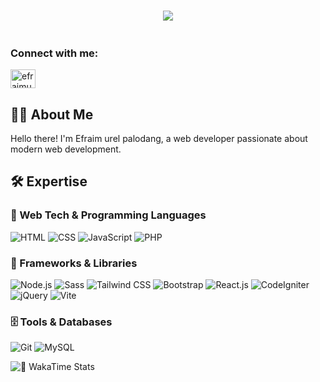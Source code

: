<h1 align="center">
    <img src="https://readme-typing-svg.herokuapp.com/?font=Righteous&size=35&center=true&vCenter=true&width=500&height=70&duration=4000&lines=Hi+There!+👋;+I'm+Efraim+Urel+palodang!;+Web+Developer;" />
</h1>

<p align="left"> <a href="" target="blank"><img src="https://img.shields.io/twitter/follow/?logo=twitter&style=for-the-badge" alt="" /></a> </p>


<h3 align="left">Connect with me:</h3>
<p align="left">
<a href="https://instagram.com/efraimurel1" target="blank"><img align="center" src="https://raw.githubusercontent.com/rahuldkjain/github-profile-readme-generator/master/src/images/icons/Social/instagram.svg" alt="efraimurel1" height="30" width="40" /></a>
</p>

## 🧑‍💻 About Me

Hello there! I'm Efraim urel palodang, a web developer passionate about modern web development. 


## 🛠️ Expertise

### 🔹 Web Tech & Programming Languages
![HTML](https://img.shields.io/badge/HTML-e34c26?style=for-the-badge&logo=html5&logoColor=white)
![CSS](https://img.shields.io/badge/CSS-1572B6?style=for-the-badge&logo=css3&logoColor=white)
![JavaScript](https://img.shields.io/badge/JavaScript-F7DF1E?style=for-the-badge&logo=javascript&logoColor=black)
![PHP](https://img.shields.io/badge/PHP-777BB4?style=for-the-badge&logo=php&logoColor=white)


### 🔸 Frameworks & Libraries
![Node.js](https://img.shields.io/badge/Node.js-339933?style=for-the-badge&logo=node.js&logoColor=white)
![Sass](https://img.shields.io/badge/Sass-CC6699?style=for-the-badge&logo=sass&logoColor=white)
![Tailwind CSS](https://img.shields.io/badge/Tailwind_CSS-38b2ac?style=for-the-badge&logo=tailwind-css&logoColor=white)
![Bootstrap](https://img.shields.io/badge/Bootstrap-563D7C?style=for-the-badge&logo=bootstrap&logoColor=white)
![React.js](https://img.shields.io/badge/React-61DAFB?style=for-the-badge&logo=react&logoColor=black)
![CodeIgniter](https://img.shields.io/badge/CodeIgniter-EF4223?style=for-the-badge&logo=codeigniter&logoColor=white)
![jQuery](https://img.shields.io/badge/jQuery-0769AD?style=for-the-badge&logo=jquery&logoColor=white)
![Vite](https://img.shields.io/badge/Vite-646CFF?style=for-the-badge&logo=vite&logoColor=white)


### 🗄️ Tools & Databases
![Git](https://img.shields.io/badge/Git-F05032?style=for-the-badge&logo=git&logoColor=white)
![MySQL](https://img.shields.io/badge/MySQL-00758F?style=for-the-badge&logo=mysql&logoColor=white)
<!-- ![PostgreSQL](https://img.shields.io/badge/PostgreSQL-336791?style=for-the-badge&logo=postgresql&logoColor=white) -->


<!-- ![3D Contributions](https://raw.githubusercontent.com/efraimurelpalodang/efraimurelpalodang/main/profile-3d-contrib/profile-night-green.svg) -->

<!-- ## 🌟 WakaTime Stats -->

![🌟 WakaTime Stats](https://github-readme-stats.vercel.app/api/wakatime?username=efraimurelpalodang&layout=compact&hide_progress=true&custom_title=Weekly%20WakaTime%20Stats&theme=radical&v=1)


